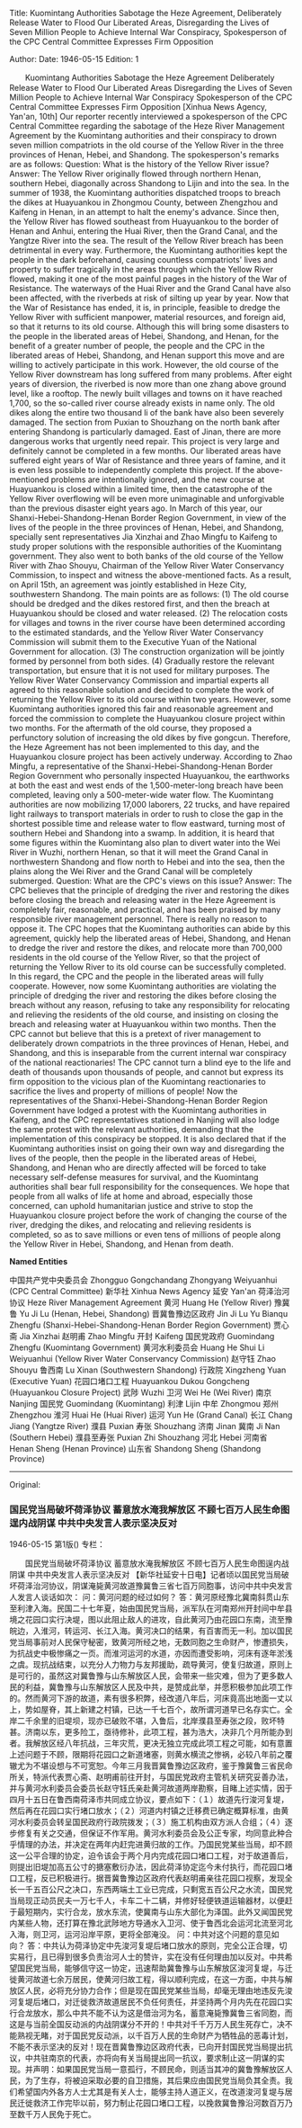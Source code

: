 Title: Kuomintang Authorities Sabotage the Heze Agreement, Deliberately Release Water to Flood Our Liberated Areas, Disregarding the Lives of Seven Million People to Achieve Internal War Conspiracy, Spokesperson of the CPC Central Committee Expresses Firm Opposition

Author:
Date: 1946-05-15
Edition: 1

　　Kuomintang Authorities Sabotage the Heze Agreement
    Deliberately Release Water to Flood Our Liberated Areas
    Disregarding the Lives of Seven Million People to Achieve Internal War Conspiracy
    Spokesperson of the CPC Central Committee Expresses Firm Opposition
    [Xinhua News Agency, Yan'an, 10th] Our reporter recently interviewed a spokesperson of the CPC Central Committee regarding the sabotage of the Heze River Management Agreement by the Kuomintang authorities and their conspiracy to drown seven million compatriots in the old course of the Yellow River in the three provinces of Henan, Hebei, and Shandong. The spokesperson's remarks are as follows:
    Question: What is the history of the Yellow River issue?
    Answer: The Yellow River originally flowed through northern Henan, southern Hebei, diagonally across Shandong to Lijin and into the sea. In the summer of 1938, the Kuomintang authorities dispatched troops to breach the dikes at Huayuankou in Zhongmou County, between Zhengzhou and Kaifeng in Henan, in an attempt to halt the enemy's advance. Since then, the Yellow River has flowed southeast from Huayuankou to the border of Henan and Anhui, entering the Huai River, then the Grand Canal, and the Yangtze River into the sea. The result of the Yellow River breach has been detrimental in every way. Furthermore, the Kuomintang authorities kept the people in the dark beforehand, causing countless compatriots' lives and property to suffer tragically in the areas through which the Yellow River flowed, making it one of the most painful pages in the history of the War of Resistance. The waterways of the Huai River and the Grand Canal have also been affected, with the riverbeds at risk of silting up year by year. Now that the War of Resistance has ended, it is, in principle, feasible to dredge the Yellow River with sufficient manpower, material resources, and foreign aid, so that it returns to its old course. Although this will bring some disasters to the people in the liberated areas of Hebei, Shandong, and Henan, for the benefit of a greater number of people, the people and the CPC in the liberated areas of Hebei, Shandong, and Henan support this move and are willing to actively participate in this work. However, the old course of the Yellow River downstream has long suffered from many problems. After eight years of diversion, the riverbed is now more than one zhang above ground level, like a rooftop. The newly built villages and towns on it have reached 1,700, so the so-called river course already exists in name only. The old dikes along the entire two thousand li of the bank have also been severely damaged. The section from Puxian to Shouzhang on the north bank after entering Shandong is particularly damaged. East of Jinan, there are more dangerous works that urgently need repair. This project is very large and definitely cannot be completed in a few months. Our liberated areas have suffered eight years of War of Resistance and three years of famine, and it is even less possible to independently complete this project. If the above-mentioned problems are intentionally ignored, and the new course at Huayuankou is closed within a limited time, then the catastrophe of the Yellow River overflowing will be even more unimaginable and unforgivable than the previous disaster eight years ago. In March of this year, our Shanxi-Hebei-Shandong-Henan Border Region Government, in view of the lives of the people in the three provinces of Henan, Hebei, and Shandong, specially sent representatives Jia Xinzhai and Zhao Mingfu to Kaifeng to study proper solutions with the responsible authorities of the Kuomintang government. They also went to both banks of the old course of the Yellow River with Zhao Shouyu, Chairman of the Yellow River Water Conservancy Commission, to inspect and witness the above-mentioned facts. As a result, on April 15th, an agreement was jointly established in Heze City, southwestern Shandong. The main points are as follows: (1) The old course should be dredged and the dikes restored first, and then the breach at Huayuankou should be closed and water released. (2) The relocation costs for villages and towns in the river course have been determined according to the estimated standards, and the Yellow River Water Conservancy Commission will submit them to the Executive Yuan of the National Government for allocation. (3) The construction organization will be jointly formed by personnel from both sides. (4) Gradually restore the relevant transportation, but ensure that it is not used for military purposes. The Yellow River Water Conservancy Commission and impartial experts all agreed to this reasonable solution and decided to complete the work of returning the Yellow River to its old course within two years. However, some Kuomintang authorities ignored this fair and reasonable agreement and forced the commission to complete the Huayuankou closure project within two months. For the aftermath of the old course, they proposed a perfunctory solution of increasing the old dikes by five gongcun. Therefore, the Heze Agreement has not been implemented to this day, and the Huayuankou closure project has been actively underway. According to Zhao Mingfu, a representative of the Shanxi-Hebei-Shandong-Henan Border Region Government who personally inspected Huayuankou, the earthworks at both the east and west ends of the 1,500-meter-long breach have been completed, leaving only a 500-meter-wide water flow. The Kuomintang authorities are now mobilizing 17,000 laborers, 22 trucks, and have repaired light railways to transport materials in order to rush to close the gap in the shortest possible time and release water to flow eastward, turning most of southern Hebei and Shandong into a swamp. In addition, it is heard that some figures within the Kuomintang also plan to divert water into the Wei River in Wuzhi, northern Henan, so that it will meet the Grand Canal in northwestern Shandong and flow north to Hebei and into the sea, then the plains along the Wei River and the Grand Canal will be completely submerged.
    Question: What are the CPC's views on this issue?
    Answer: The CPC believes that the principle of dredging the river and restoring the dikes before closing the breach and releasing water in the Heze Agreement is completely fair, reasonable, and practical, and has been praised by many responsible river management personnel. There is really no reason to oppose it. The CPC hopes that the Kuomintang authorities can abide by this agreement, quickly help the liberated areas of Hebei, Shandong, and Henan to dredge the river and restore the dikes, and relocate more than 700,000 residents in the old course of the Yellow River, so that the project of returning the Yellow River to its old course can be successfully completed. In this regard, the CPC and the people in the liberated areas will fully cooperate. However, now some Kuomintang authorities are violating the principle of dredging the river and restoring the dikes before closing the breach without any reason, refusing to take any responsibility for relocating and relieving the residents of the old course, and insisting on closing the breach and releasing water at Huayuankou within two months. Then the CPC cannot but believe that this is a pretext of river management to deliberately drown compatriots in the three provinces of Henan, Hebei, and Shandong, and this is inseparable from the current internal war conspiracy of the national reactionaries! The CPC cannot turn a blind eye to the life and death of thousands upon thousands of people, and cannot but express its firm opposition to the vicious plan of the Kuomintang reactionaries to sacrifice the lives and property of millions of people! Now the representatives of the Shanxi-Hebei-Shandong-Henan Border Region Government have lodged a protest with the Kuomintang authorities in Kaifeng, and the CPC representatives stationed in Nanjing will also lodge the same protest with the relevant authorities, demanding that the implementation of this conspiracy be stopped. It is also declared that if the Kuomintang authorities insist on going their own way and disregarding the lives of the people, then the people in the liberated areas of Hebei, Shandong, and Henan who are directly affected will be forced to take necessary self-defense measures for survival, and the Kuomintang authorities shall bear full responsibility for the consequences. We hope that people from all walks of life at home and abroad, especially those concerned, can uphold humanitarian justice and strive to stop the Huayuankou closure project before the work of changing the course of the river, dredging the dikes, and relocating and relieving residents is completed, so as to save millions or even tens of millions of people along the Yellow River in Hebei, Shandong, and Henan from death.

**Named Entities**

中国共产党中央委员会    Zhongguo Gongchandang Zhongyang Weiyuanhui (CPC Central Committee)
新华社  Xinhua News Agency
延安    Yan'an
荷泽治河协议  Heze River Management Agreement
黄河    Huang He (Yellow River)
豫冀鲁  Yu Ji Lu (Henan, Hebei, Shandong)
晋冀鲁豫边区政府  Jin Ji Lu Yu Bianqu Zhengfu (Shanxi-Hebei-Shandong-Henan Border Region Government)
贾心斋  Jia Xinzhai
赵明甫  Zhao Mingfu
开封    Kaifeng
国民党政府  Guomindang Zhengfu (Kuomintang Government)
黄河水利委员会  Huang He Shui Li Weiyuanhui (Yellow River Water Conservancy Commission)
赵守钰  Zhao Shouyu
鲁西南  Lu Xinan (Southwestern Shandong)
行政院  Xingzheng Yuan (Executive Yuan)
花园口堵口工程  Huayuankou Dukou Gongcheng (Huayuankou Closure Project)
武陟    Wuzhi
卫河    Wei He (Wei River)
南京    Nanjing
国民党    Guomindang (Kuomintang)
利津    Lijin
中牟    Zhongmou
郑州    Zhengzhou
淮河    Huai He (Huai River)
运河    Yun He (Grand Canal)
长江    Chang Jiang (Yangtze River)
濮县    Puxian
寿张    Shouzhang
济南    Jinan
冀南    Ji Nan (Southern Hebei)
濮县至寿张  Puxian Zhi Shouzhang
河北    Hebei
河南省    Henan Sheng (Henan Province)
山东省    Shandong Sheng (Shandong Province)



<hr /> 

Original: 


### 国民党当局破坏荷泽协议  蓄意放水淹我解放区  不顾七百万人民生命图逞内战阴谋  中共中央发言人表示坚决反对

1946-05-15
第1版()
专栏：

　　国民党当局破坏荷泽协议
    蓄意放水淹我解放区
    不顾七百万人民生命图逞内战阴谋
    中共中央发言人表示坚决反对
    【新华社延安十日电】记者顷以国民党当局破坏荷泽治河协议，阴谋淹毙黄河故道豫冀鲁三省七百万同胞事，访问中共中央发言人发言人谈话如次：
    问：黄河问题的经过如何？
    答：黄河原经豫北冀南斜贯山东至利津入海。民国二十七年夏，始由国民党当局，派军队在河南郑州开封间中牟县境之花园口实行决堤，图以此阻止敌人的进攻，自此黄河乃由花园口东南，流至豫皖边，入淮河，转运河、长江入海。黄河决口的结果，有百害而无一利。加以国民党当局事前对人民保守秘密，致黄河所经之地，无数同胞之生命财产，惨遭损失，为抗战史中极惨痛之一页。而淮河运河的水道，亦因而遭受影响，河床有逐年淤浅之虞。现抗战结束，以充分人力物力与友邦援助，疏导黄河，使复归故道，原则上是可行的，虽然这对冀鲁豫与山东解放区人民，会带来一些灾难，但为了更多数人民的利益，冀鲁豫与山东解放区人民及中共，是赞成此举，并愿积极参加此项工作的。然而黄河下游的故道，素有很多积弊，经改道八年后，河床竟高出地面一丈以上，势如屋脊，其上新建之村镇，已达一千七百个，故所谓河道早已名存实亡。全岸二千余里的旧堤坝，现亦已破败不堪，入鲁后，北岸濮县至寿张之段，败坏特甚。济南以东，更多险工，亟待修补，此项工程，甚为浩大，决非几个月所能办到者。我解放区经八年抗战，三年灾荒，更决无独立完成此项工程之可能，如有意置上述问题于不顾，限期将花园口之新道堵塞，则黄水横流之惨祸，必较八年前之覆辙尤为不堪设想与不可宽恕。今年三月我晋冀鲁豫边区政府，鉴于豫冀鲁三省民命所关，特派代表贾心斋、赵明甫前往开封，与国民党政府主管机关研究妥善办法，并与黄河水利委员会委员长赵守钰氏亲赴黄河故道两岸勘察，目睹上述实情，因于四月十五日在鲁西南荷泽市共同成立协议，要点如下：（１）故道先行浚河复堤，然后再在花园口实行堵口放水；（２）河道内村镇之迁移费已确定概算标准，由黄河水利委员会转呈国民政府行政院拨发；（３）施工机构由双方派人合组；（４）逐步修复有关之交通，但保证不作军用。黄河水利委员会及公正专家，均同意此种合乎情理的办法，并决定在两年内赶完进黄归故的工作。乃国民党某些当局，却不顾这一公平合理的协定，迫令该会于两个月内完成花园口堵口工程，对于故道善后，则提出旧堤加高五公寸的搪塞敷衍办法，因此荷泽协定迄今未付执行，而花园口堵口工程，反已积极进行。据晋冀鲁豫边区政府代表赵明甫亲往花园口视察，发现全长一千五百公尺之决口，东西两端土工业已完成，只剩宽五百公尺之水流，国民党当局现正动员民夫一万七千人，卡车二十二辆，并修好轻便铁道运输器材，以便赶于最短期内，实行合龙，放水东流，使冀南与山东大部化为泽国。此外又闻国民党内某些人物，还打算在豫北武陟地方导通水入卫河、使于鲁西北会运河北流至河北入海，则卫河，运河沿岸平原，更将全部淹没。
    问：中共对这个问题的意见如向？
    答：中共认为荷泽协定中先浚河复堤后堵口放水的原则，完全公正合理，切实易行，且已得到很多负责治河人士的赞许，实在没有任何理由加以反对。中共希望国民党当局，能够信守这一协定，迅速帮助冀鲁豫与山东解放区浚河复堤，与迁徙黄河故道七余万居民，使黄河归故工程，得以顺利完成，在这一方面，中共与解放区人民，必将充分协力合作；但是现在国民党某些当局，却毫无理由地违反先浚河复堤后堵口，对迁徙救济故道居民不负任何责任，并坚持两个月内先在花园口实行合龙放水，那么中共不能不认为这是借治河为名，蓄意淹毙豫冀鲁三省同胞，而这是与当前全国反动派的内战阴谋分不开的！中共对千千万万人民生死存亡，决不能熟视无睹，对于国民党反动派，以千百万人民的生命财产为牺牲品的恶毒计划，不能不表示坚决的反对！现在晋冀鲁豫边区政府代表，已向开封国民党当局提出抗议，中共驻南京的代表，亦将向有关当局提出同一抗议，要求制止这一阴谋的实现。并声明：如果国民党当局一意孤行，不顾民命，则适当其冲的冀鲁豫解放区人民，为了生存，将被迫采取必要的自卫措施，其后果应由国民党当局负其全责。我们希望国内外各方人士尤其是有关人士，能够主持人道正义，在改道浚河复堤与居民迁徙救济工作完毕以前，努力制止花园口堵口工程，以挽救冀鲁豫沿河数百万乃至数千万人民免于死亡。
